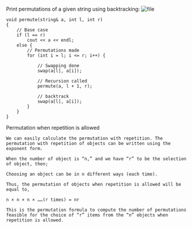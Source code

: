 Print permutations of a given string using backtracking:
![file](https://github.com/SAgarwal-24/CP/assets/44989343/684b8b42-6b70-49d5-a289-8b8eba613b8d)

```
void permute(string& a, int l, int r)
{
    // Base case
    if (l == r)
        cout << a << endl;
    else {
        // Permutations made
        for (int i = l; i <= r; i++) {
 
            // Swapping done
            swap(a[l], a[i]);
 
            // Recursion called
            permute(a, l + 1, r);
 
            // backtrack
            swap(a[l], a[i]);
        }
    }
}
```


Permutation when repetition is allowed

```
We can easily calculate the permutation with repetition. The permutation with repetition of objects can be written using the exponent form.

When the number of object is “n,” and we have “r” to be the selection of object, then;

Choosing an object can be in n different ways (each time).

Thus, the permutation of objects when repetition is allowed will be equal to,

n × n × n × ……(r times) = nr

This is the permutation formula to compute the number of permutations feasible for the choice of “r” items from the “n” objects when repetition is allowed.
```
